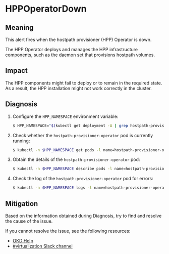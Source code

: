 # HPPOperatorDown
<!-- Edited by Jiří Herrmann, 8 Nov 2022 -->

## Meaning

This alert fires when the hostpath provisioner (HPP) Operator is down.

The HPP Operator deploys and manages the HPP infrastructure components, such as the daemon set that provisions hostpath volumes.  

## Impact

The HPP components might fail to deploy or to remain in the required state. As a result, the HPP installation might not work correctly in the cluster.

## Diagnosis

1. Configure the `HPP_NAMESPACE` environment variable:

   ```bash
   $ HPP_NAMESPACE="$(kubectl get deployment -A | grep hostpath-provisioner-operator | awk '{print $1}')"
   ```

2. Check whether the `hostpath-provisioner-operator` pod is currently running:

   ```bash
   $ kubectl -n $HPP_NAMESPACE get pods -l name=hostpath-provisioner-operator
   ```
 
3. Obtain the details of the `hostpath-provisioner-operator` pod:

   ```bash
   $ kubectl -n $HPP_NAMESPACE describe pods -l name=hostpath-provisioner-operator
   ```

4. Check the log of the `hostpath-provisioner-operator` pod for errors:

   ```bash
   $ kubectl -n $HPP_NAMESPACE logs -l name=hostpath-provisioner-operator
   ```

## Mitigation

Based on the information obtained during Diagnosis, try to find and resolve the cause of the issue.

<!--DS: If you cannot resolve the issue, log in to the link:https://access.redhat.com[Customer Portal] and open a support case, attaching the artifacts gathered during the Diagnosis procedure.-->
<!--USstart-->
If you cannot resolve the issue, see the following resources:

- [OKD Help](https://www.okd.io/help/)
- [#virtualization Slack channel](https://kubernetes.slack.com/channels/virtualization)
<!--USend-->
